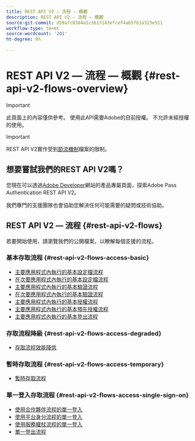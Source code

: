```yaml
---
title: REST API V2 — 流程 — 概觀
description: REST API V2 — 流程 — 概觀
source-git-commit: d59afc0384a1c3617143efcef4ab5fb1a323e511
workflow-type: tm+mt
source-wordcount: '201'
ht-degree: 0%

---
```



# REST API V2 — 流程 — 概觀 {#rest-api-v2-flows-overview}

>[!IMPORTANT]
>
> 此頁面上的內容僅供參考。 使用此API需要Adobe的目前授權。 不允許未經授權的使用。

>[!IMPORTANT]
>
> REST API V2實作受到[節流機制](/help/authentication/throttling-mechanism.md)檔案的限制。

## 想要嘗試我們的REST API V2嗎？

您現在可以透過[Adobe Developer](https://developer.adobe.com/adobe-pass/)網站的產品專屬頁面，探索Adobe Pass Authentication REST API V2。

我們專門的支援團隊也會協助您解決任何可能需要的疑問或技術協助。

## REST API V2 — 流程 {#rest-api-v2-flows}

若要開始使用，請瀏覽我們的公開檔案，以瞭解每個支援的流程。

### 基本存取流程 {#rest-api-v2-flows-access-basic}

* [主要應用程式內執行的基本設定檔流程](./basic-access-flows/rest-api-v2-basic-profiles-primary-application-flow.md)
* [在次要應用程式內執行的基本設定檔流程](./basic-access-flows/rest-api-v2-basic-profiles-secondary-application-flow.md)
* [主要應用程式內執行的基本驗證流程](./basic-access-flows/rest-api-v2-basic-authentication-primary-application-flow.md)
* [在次要應用程式內執行的基本驗證流程](./basic-access-flows/rest-api-v2-basic-authentication-secondary-application-flow.md)
* [主要應用程式內執行的基本授權流程](./basic-access-flows/rest-api-v2-basic-authorization-primary-application-flow.md)
* [主要應用程式內執行的基本預先授權流程](./basic-access-flows/rest-api-v2-basic-preauthorization-primary-application-flow.md)
* [主要應用程式內執行的基本登出流程](./basic-access-flows/rest-api-v2-basic-logout-primary-application-flow.md)

### 存取流程降級 {#rest-api-v2-flows-access-degraded}

* [存取流程效能降低](./degraded-access-flows/rest-api-v2-access-degraded-flows.md)

### 暫時存取流程 {#rest-api-v2-flows-access-temporary}

* [暫時存取流程](./temporary-access-flows/rest-api-v2-access-temporary-flows.md)

### 單一登入存取流程 {#rest-api-v2-flows-access-single-sign-on}

* [使用合作夥伴流程的單一登入](./single-sign-on-access-flows/rest-api-v2-single-sign-on-partner-flows.md)
* [使用平台身分流程的單一登入](./single-sign-on-access-flows/rest-api-v2-single-sign-on-platform-identity-flows.md)
* [使用服務權杖流程的單一登入](./single-sign-on-access-flows/rest-api-v2-single-sign-on-service-token-flows.md)
* [單一登出流程](./single-sign-on-access-flows/rest-api-v2-single-sign-on-logout-flow.md)
